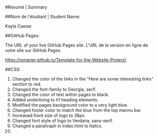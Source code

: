 #Résumé | Summary

##Nom de l'étudiant | Student Name:

Kayla Caesar

##GitHub Pages:

The URL of your live GitHub Pages site. L'URL de la version en ligne de votre site sur GitHub Pages.

https://jsmarier.github.io/Template-for-the-Website-Project/

##CSS:

1. Changed the color of the links in the "Here are some interesting links" section to red.
2. Changed the font-family to Georgia, serif. 
3. Changed the color of text within pages to black.
4. Added underlining to h1 heading elements.
5. Modified the pages background color to a very light blue. 
6. Changed footer color to match the blue from the top mennu bar.
7. Increased front size of logo to 38px. 
8. Changed font style of logo to Verdana, sans-serif. 
9. Changed a parahraph in index.html to italics.
10.

